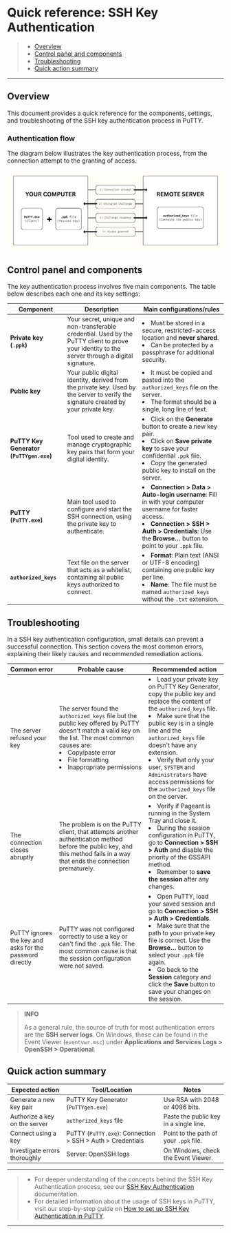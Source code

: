 # Quick reference: SSH Key Authentication

> * [Overview](#overview)
> * [Control panel and components](#control-panel-and-components)
> * [Troubleshooting](#troubleshooting)
> * [Quick action summary](#quick-action-summary)

---

## Overview

This document provides a quick reference for the components, settings, and troubleshooting of the SSH key authentication process in PuTTY.

### Authentication flow

The diagram below illustrates the key authentication process, from the connection attempt to the granting of access.

![Diagram representing the authentication flow. On the computer side on the left, we have the client "PuTTY.exe" and the private key in the ".ppk" file. On the remote server side on the right, we have the "authorized_keys" file. The first step is a connection attempt from the computer to the server. Second, the server sends an encrypted challenge to the computer. Then, the computer solves the challenge and sends the response to the server. If the answer is correct, the server grants access to the computer.](/images/diagram.png)

## Control panel and components

The key authentication process involves five main components. The table below describes each one and its key settings:

| **Component**  | **Description** | **Main configurations/rules**  |
|----------------|-----------------|------------------------------------|
| **Private key (`.ppk`)** | Your secret, unique and non-transferable credential. Used by the PuTTY client to prove your identity to the server through a digital signature. | <li>Must be stored in a secure, restricted-access location and **never shared**.</li><li>Can be protected by a passphrase for additional security. |
| **Public key** | Your public digital identity, derived from the private key. Used by the server to verify the signature created by your private key. | <li>It must be copied and pasted into the `authorized_keys` file on the server.</li><li>The format should be a single, long line of text.</li> |
| **PuTTY Key Generator (`PuTTYgen.exe`)** | Tool used to create and manage cryptographic key pairs that form your digital identity. | <li>Click on the **Generate** button to create a new key pair.</li><li>Click on **Save private key** to save your confidential `.ppk` file.</li><li>Copy the generated public key to install on the server.</li> |
| **PuTTY (`PuTTY.exe`)** | Main tool used to configure and start the SSH connection, using the private key to authenticate. | <li>**Connection > Data > Auto-login username**: Fill in with your computer username for faster access.</li><li>**Connection > SSH > Auth > Credentials**: Use the **Browse…** button to point to your `.ppk` file. </li> |
| **`authorized_keys`** | Text file on the server that acts as a whitelist, containing all public keys authorized to connect. | <li>**Format**: Plain text (ANSI or UTF-8 encoding) containing one public key per line.</li><li>**Name**: The file must be named `authorized_keys` without the `.txt` extension.</li> |

## Troubleshooting

In a SSH key authentication configuration, small details can prevent a successful connection. This section covers the most common errors, explaining their likely causes and recommended remediation actions.

| **Common error**  | **Probable cause**  | **Recommended action**   |
|-------------------|---------------------|---------------------------|
| The server refused your key | The server found the `authorized_keys` file but the public key offered by PuTTY doesn't match a valid key on the list. The most common causes are: <br><li>Copy/paste error</li><li>File formatting</li><li>Inappropriate permissions</li> | <li>Load your private key on PuTTY Key Generator, copy the public key and replace the content of the `authorized_keys` file.</li><li>Make sure that the public key is in a single line and the `authorized_keys` file doesn't have any extension.</li><li>Verify that only your user, `SYSTEM` and `Administrators` have access permissions for the `authorized_keys` file on the server.</li> |
| The connection closes abruptly | The problem is on the PuTTY client, that attempts another authentication method before the public key, and this method fails in a way that ends the connection prematurely. | <li>Verify if Pageant is running in the System Tray and close it.</li><li>During the session configuration in PuTTY, go to **Connection > SSH > Auth** and disable the priority of the GSSAPI method.</li><li>Remember to **save the session** after any changes.</li> |
| PuTTY ignores the key and asks for the password directly | PuTTY was not configured correctly to use a key or can't find the `.ppk` file. The most common cause is that the session configuration were not saved. | <li>Open PuTTY, load your saved session and go to **Connection > SSH > Auth > Credentials**.</li><li>Make sure that the path to your private key file is correct. Use the **Browse…** button to select your `.ppk` file again.</li><li>Go back to the **Session** category and click the **Save** button to save your changes on the session.</li> |

> **INFO**
> 
> As a general rule, the source of truth for most authentication errors are the **SSH server logs**. On Windows, these can be found in the Event Viewer (`eventvwr.msc`) under **Applications and Services Logs > OpenSSH > Operational**.

## Quick action summary

| **Expected action**          | **Tool/Location**     | **Notes**      |
|------------------------------|-----------------------|----------------|
| Generate a new key pair  | PuTTY Key Generator (`PuTTYgen.exe`)          | Use RSA with 2048 or 4096 bits.           |
| Authorize a key on the server | `authorized_keys` file   | Paste the public key in a single line.    |
| Connect using a key       | PuTTY (`PuTTY.exe`): Connection > SSH > Auth > Credentials | Point to the path of your `.ppk` file.       |
| Investigate errors thoroughly    | Server: OpenSSH logs  | On Windows, check the Event Viewer. |

---

> * For deeper understanding of the concepts behind the SSH Key Authentication process, see our [SSH Key Authentication](explanation.md) documentation.
> * For detailed information about the usage of SSH keys in PuTTY, visit our step-by-step guide on [How to set up SSH Key Authentication in PuTTY](tutorial.md).

---